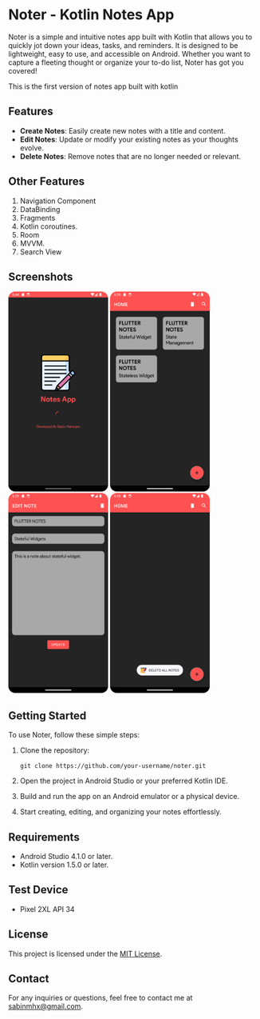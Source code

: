 # Noter - Kotlin Notes App

Noter is a simple and intuitive notes app built with Kotlin that allows you to quickly jot down your ideas, tasks, and reminders. It is designed to be lightweight, easy to use, and accessible on Android. Whether you want to capture a fleeting thought or organize your to-do list, Noter has got you covered!

This is the first version of notes app built with kotlin

## Features

- **Create Notes**: Easily create new notes with a title and content.
- **Edit Notes**: Update or modify your existing notes as your thoughts evolve.
- **Delete Notes**: Remove notes that are no longer needed or relevant.

## Other Features
1. Navigation Component
2. DataBinding
3. Fragments
4. Kotlin coroutines.
5. Room
6. MVVM.
7. Search View


## Screenshots

<p float="left">
    <img alt="Loading Screen" src="https://raw.githubusercontent.com/sabinmhx/noter/master/images/screenshots/noter_loading_screen.png" width="200" height="400"/>
    <img alt="Home Screen" src="https://raw.githubusercontent.com/sabinmhx/noter/master/images/screenshots/noter_home_screen.png" width="200" height="400"/>
    <img alt="Adding Screen" src="https://raw.githubusercontent.com/sabinmhx/noter/master/images/screenshots/noter_adding_screen.png" width="200" height="400"/>
    <img alt="Deleting Screen" src="https://raw.githubusercontent.com/sabinmhx/noter/master/images/screenshots/noter_deleting_screen.png" width="200" height="400"/>
</p>

## Getting Started

To use Noter, follow these simple steps:

1. Clone the repository:
    
      ```
      git clone https://github.com/your-username/noter.git
      ```

3. Open the project in Android Studio or your preferred Kotlin IDE.
4. Build and run the app on an Android emulator or a physical device.
5. Start creating, editing, and organizing your notes effortlessly.

## Requirements
- Android Studio 4.1.0 or later.
- Kotlin version 1.5.0 or later.

## Test Device
- Pixel 2XL API 34

## License

This project is licensed under the [MIT License](LICENSE).

## Contact

For any inquiries or questions, feel free to contact me at sabinmhx@gmail.com.
